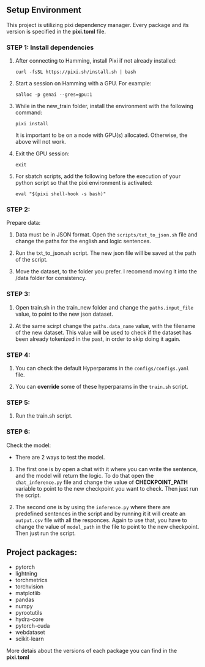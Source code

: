 ## Setup Environment

This project is utilizing pixi dependency manager. Every package and its version is specified in the **pixi.toml** file.

### STEP 1: Install dependencies

1. After connecting to Hamming, install Pixi if not already installed:

   `curl -fsSL https://pixi.sh/install.sh | bash`

2. Start a session on Hamming with a GPU. For example:

   `salloc -p genai --gres=gpu:1`

3. While in the new_train folder, install the environment with the following command:

   `pixi install`

   It is important to be on a node with GPU(s) allocated. Otherwise, the above will not work.

4. Exit the GPU session:

   `exit`

5. For sbatch scripts, add the following before the execution of your python script so that
   the pixi environment is activated:

   `eval "$(pixi shell-hook -s bash)"`

### STEP 2:

Prepare data:

1. Data must be in JSON format. Open the `scripts/txt_to_json.sh` file and change the paths for the english and logic sentences.

2. Run the txt_to_json.sh script. The new json file will be saved at the path of the script.

3. Move the dataset, to the folder you prefer. I recomend moving it into the /data folder for consistency.

### STEP 3:

1. Open train.sh in the train_new folder and change the `paths.input_file` value, to point to the new json dataset.

2. At the same scirpt change the `paths.data_name` value, with the filename of the new dataset. This value will be used to check if the dataset has been already tokenized in the past, in order to skip doing it again.

### STEP 4:

1. You can check the default Hyperparams in the `configs/configs.yaml` file.

2. You can **override** some of these hyperparams in the `train.sh` script.

### STEP 5:

1. Run the train.sh script.

### STEP 6:
Check the model:
- There are 2 ways to test the model.
1. The first one is by open a chat with it where you can write the sentence, and the model will return the logic.
To do that open the `chat_inference.py` file and change the value of **CHECKPOINT_PATH** variable to point to the new checkpoint you want to check. Then just run the script.

2. The second one is by using the `inference.py` where there are predefined sentences in the script and by running it it will create an `output.csv` file with all the responces.
Again to use that, you have to change the value of `model_path` in the file to point to the new checkpoint. Then just run the script.



## Project packages:

- pytorch
- lightning
- torchmetrics
- torchvision
- matplotlib
- pandas
- numpy
- pyrootutils
- hydra-core
- pytorch-cuda
- webdataset
- scikit-learn

More detais about the versions of each package you can find in the **pixi.toml**


